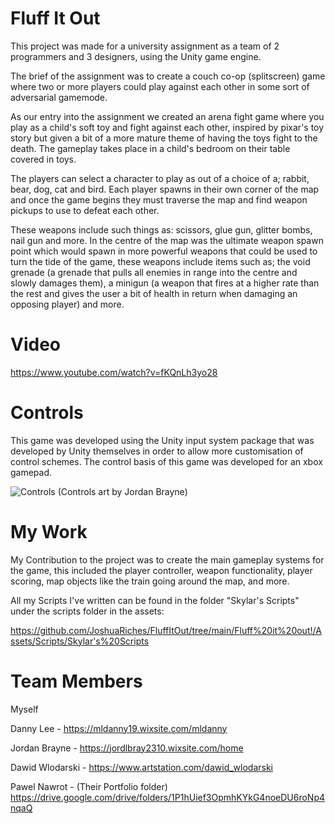 # Fluff It Out
This project was made for a university assignment as a team of 2 programmers and 3 designers, using the Unity game engine.

The brief of the assignment was to create a couch co-op (splitscreen) game where two or more players could play against each other in some sort of adversarial gamemode. 

As our entry into the assignment we created an arena fight game where you play as a child's soft toy and fight against each other, inspired by pixar's toy story but given a bit of a more mature theme of having the toys fight to the death. The gameplay takes place in a child's bedroom on their table covered in toys.

The players can select a character to play as out of a choice of a; rabbit, bear, dog, cat and bird. Each player spawns in their own corner of the map and once the game begins they must traverse the map and find weapon pickups to use to defeat each other. 

These weapons include such things as: scissors, glue gun, glitter bombs, nail gun and more. In the centre of the map was the ultimate weapon spawn point which would spawn in more powerful weapons that could be used to turn the tide of the game, these weapons include items such as; the void grenade (a grenade that pulls all enemies in range into the centre and slowly damages them), a minigun (a weapon that fires at a higher rate than the rest and gives the user a bit of health in return when damaging an opposing player) and more.

# Video
https://www.youtube.com/watch?v=fKQnLh3yo28

# Controls
This game was developed using the Unity input system package that was developed by Unity themselves in order to allow more customisation of control schemes. 
The control basis of this game was developed for an xbox gamepad.

![Controls](https://user-images.githubusercontent.com/71353999/157933885-56bb1279-1460-46ab-b703-aa16446a2487.png)
(Controls art by Jordan Brayne)



# My Work
My Contribution to the project was to create the main gameplay systems for the game, this included the player controller, weapon functionality, player scoring, map objects like the train going around the map, and more. 

All my Scripts I've written can be found in the folder "Skylar's Scripts" under the scripts folder in the assets:

https://github.com/JoshuaRiches/FluffItOut/tree/main/Fluff%20it%20out!/Assets/Scripts/Skylar's%20Scripts

# Team Members
Myself

Danny Lee - https://mldanny19.wixsite.com/mldanny

Jordan Brayne - https://jordlbray2310.wixsite.com/home

Dawid Wlodarski - https://www.artstation.com/dawid_wlodarski

Pawel Nawrot - (Their Portfolio folder) https://drive.google.com/drive/folders/1P1hUief3OpmhKYkG4noeDU6roNp4nqaQ
